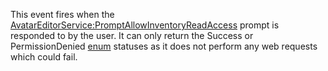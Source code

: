 This event fires when the [AvatarEditorService:PromptAllowInventoryReadAccess](https://developer.roblox.com/en-us/api-reference/function/AvatarEditorService/PromptAllowInventoryReadAccess) prompt is responded to by the user. It can only return the Success or PermissionDenied [enum](https://developer.roblox.com/en-us/api-reference/enum/AvatarPromptResult) statuses as it does not perform any web requests which could fail.